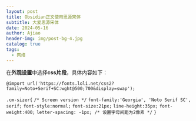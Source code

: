 ```yaml
---
layout: post
title: Obsidian正文使用思源宋体
subtitle: 大爱思源宋体
date: 2024-05-16
author: Ajiao
header-img: img/post-bg-4.jpg
catalog: true
tags:
  - 网络
---
```


在**外观设置**中选择**css片段**，具体内容如下：

`@import url('https://fonts.loli.net/css2?family=Noto+Serif+SC:wght@500;700&display=swap');`

`.cm-sizer{`
  `/* Screen version */`
  `font-family:'Georgia', 'Noto Serif SC', serif;`
  `font-style:normal;`
  `font-size:21px;`
  `line-height:35px;`
  `font-weight:400;`
  `letter-spacing: -1px; /* 设置字母间距为2像素 */`
`}`